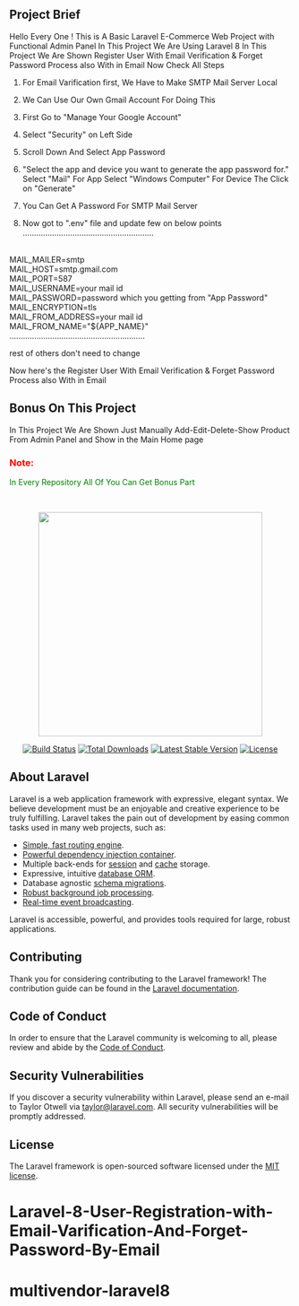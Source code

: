 ## Project Brief 

Hello Every One !
This is A Basic Laravel E-Commerce Web Project with Functional Admin Panel
In This Project We Are Using Laravel 8
In This Project We Are Shown Register User With Email Verification & Forget Password Process also With in Email
Now Check All Steps 

1) For Email Varification first, We Have to Make SMTP Mail Server Local

2) We Can Use Our Own Gmail Account For Doing This

3) First Go to "Manage Your Google Account"

4) Select "Security" on Left Side

5) Scroll Down And Select App Password

6) "Select the app and device you want to generate the app password for."
Select "Mail" For App
Select "Windows Computer" For Device
The Click on "Generate"

7) You Can Get A Password For SMTP Mail Server

8) Now got to ".env" file and update few on below points
..........................................................
<br>
MAIL_MAILER=smtp
<br>
MAIL_HOST=smtp.gmail.com
<br>
MAIL_PORT=587
<br>
MAIL_USERNAME=your mail id
<br>
MAIL_PASSWORD=password which you getting from "App Password"
<br>
MAIL_ENCRYPTION=tls
<br>
MAIL_FROM_ADDRESS=your mail id
<br>
MAIL_FROM_NAME="${APP_NAME}"
<br>
............................................................
<br>

rest of others don't need to change

Now here's the Register User With Email Verification & Forget Password Process also With in Email

## Bonus On This Project

In This Project We Are Shown Just Manually 
Add-Edit-Delete-Show Product From Admin Panel
and Show in the Main Home page
<br>

<h3 style="color: red">Note:</h3>
<p style="color: green">In Every Repository All Of You Can Get Bonus Part</p>

<br>




<p align="center"><a href="https://laravel.com" target="_blank"><img src="https://raw.githubusercontent.com/laravel/art/master/logo-lockup/5%20SVG/2%20CMYK/1%20Full%20Color/laravel-logolockup-cmyk-red.svg" width="400"></a></p>

<p align="center">
<a href="https://travis-ci.org/laravel/framework"><img src="https://travis-ci.org/laravel/framework.svg" alt="Build Status"></a>
<a href="https://packagist.org/packages/laravel/framework"><img src="https://img.shields.io/packagist/dt/laravel/framework" alt="Total Downloads"></a>
<a href="https://packagist.org/packages/laravel/framework"><img src="https://img.shields.io/packagist/v/laravel/framework" alt="Latest Stable Version"></a>
<a href="https://packagist.org/packages/laravel/framework"><img src="https://img.shields.io/packagist/l/laravel/framework" alt="License"></a>
</p>

## About Laravel

Laravel is a web application framework with expressive, elegant syntax. We believe development must be an enjoyable and creative experience to be truly fulfilling. Laravel takes the pain out of development by easing common tasks used in many web projects, such as:

- [Simple, fast routing engine](https://laravel.com/docs/routing).
- [Powerful dependency injection container](https://laravel.com/docs/container).
- Multiple back-ends for [session](https://laravel.com/docs/session) and [cache](https://laravel.com/docs/cache) storage.
- Expressive, intuitive [database ORM](https://laravel.com/docs/eloquent).
- Database agnostic [schema migrations](https://laravel.com/docs/migrations).
- [Robust background job processing](https://laravel.com/docs/queues).
- [Real-time event broadcasting](https://laravel.com/docs/broadcasting).

Laravel is accessible, powerful, and provides tools required for large, robust applications.




## Contributing

Thank you for considering contributing to the Laravel framework! The contribution guide can be found in the [Laravel documentation](https://laravel.com/docs/contributions).

## Code of Conduct

In order to ensure that the Laravel community is welcoming to all, please review and abide by the [Code of Conduct](https://laravel.com/docs/contributions#code-of-conduct).

## Security Vulnerabilities

If you discover a security vulnerability within Laravel, please send an e-mail to Taylor Otwell via [taylor@laravel.com](mailto:taylor@laravel.com). All security vulnerabilities will be promptly addressed.

## License

The Laravel framework is open-sourced software licensed under the [MIT license](https://opensource.org/licenses/MIT).
# Laravel-8-User-Registration-with-Email-Varification-And-Forget-Password-By-Email
# multivendor-laravel8
